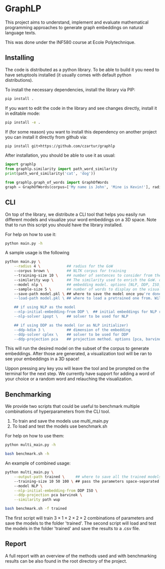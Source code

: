 # GraphLP

This project aims to understand, implement and evaluate mathematical programming approaches to generate graph embeddings on natural language texts.

This was done under the INF580 course at Ecole Polytechnique.

## Installing
The code is distributed as a python library. To be able to build it you need to have setuptools installed (it usually comes with default python distributions).

To install the necessary dependencies, install the library via PIP:
```bash
pip install .
```

If you want to edit the code in the library and see changes directly, install it in editable mode:
```bash
pip install -e .
```

If (for some reason) you want to install this dependency on another project you can install it directly from github via:
```bash
pip install git+https://github.com/czartur/graphlp
```

After installation, you should be able to use it as usual:
```python
import graphlp
from graphlp.similarity import path_word_similarity
print(path_word_similarity('cat', 'dog'))

from graphlp.graph_of_words import GraphOfWords
graph = GraphOfWords(corpus=['My name is John', 'Mine is Kevin!'], radius=3)
```

## CLI
On top of the library, we distribute a CLI tool that helps you easily run different models and visualize your word embeddings on a 3D space. Note that to run this script you should have the library installed.

For help on how to use it:
```bash
python main.py -h
```

A sample usage is the following
```bash
python main.py \
    --radius 4 \            ## radius for the GoW
    --corpus brown \        ## NLTK corpus for training
    --training-size 10 \    ## number of sentences to consider from the corpus
    --similarity wup \      ## The similarity used to enrich the GoW. options: [wup, path]
    --model nlp \           ## embedding model. options [NLP, DDP, ISO]
    --sample-size 5 \       ## number of words to display on the visualization tool
    --save-path model.pkl \ ## where to save the model once you're done
    --load-path model.pkl \ ## where to load a pretrained one from. Will skip all training.

    ## if using NLP as the model
    --nlp-initial-embedding-from DDP \  ## initial embeddings for NLP run
    --nlp-solver ipopt \    ## solver to be used for NLP

    ## if using DDP as the model (or as NLP initializer)
    --ddp-kdim 3 \          ## dimension of the embedding
    --ddp-solver cplex \    ## solver to be used for DDP
    --ddp-projection pca    ## projection method. options [pca, barvinok]
```

This will run the desired model on the subset of the corpus to generate embeddings. After those are generated, a visualization tool will be ran to see your embeddings in a 3D space!

Uppon pressing any key you will leave the tool and be prompted on the terminal for the next step.
We currently have support for adding a word of your choice or a random word and relauching the visualization.

## Benchmarking
We provide two scripts that could be useful to benchmark multiple combinations of hyperparameters from the CLI tool.

1. To train and save the models use multi_main.py
2. To load and test the models use benchmark.sh

For help on how to use them:

```bash
python multi_main.py -h 
```

```bash
bash benchmark.sh -h
```

An example of combined usage:

```bash
python multi_main.py \
    --output-path trained \     ## where to save all the trained models
    --training-size 10 50 100 \ ## pass the parameters space-separated if needed
    --model NLP \
    --nlp-initial-embedding-from DDP ISO \
    --ddp-projection pca barvinok \
    --similarity path wup
```

```bash
bash benchmark.sh -f trained
```

The first script will train $3 \times 1 \times 2 \times 2 \times 2$ combinations of parameters and save the models to the folder 'trained'. The second script will load and test the models in the folder 'trained' and save the results to a .csv file. 

## Report
A full report with an overview of the methods used and with benchmarking results can be also found in the root directory of the project.
